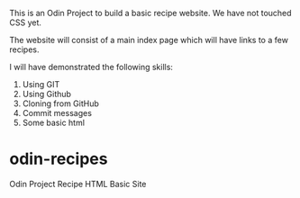 This is an Odin Project to build a basic recipe website. We have not 
touched CSS yet.

The website will consist of a main index page which will have links to a 
few recipes.

I will have demonstrated the following skills:

1. Using GIT
2. Using Github
3. Cloning from GitHub
4. Commit messages
5. Some basic html
# odin-recipes
Odin Project Recipe HTML Basic Site
